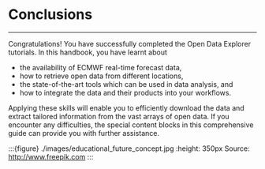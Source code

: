 # Conclusions
---

Congratulations! You have successfully completed the Open Data Explorer tutorials. In this handbook, you have learnt about
- the availability of ECMWF real-time forecast data,
- how to retrieve open data from different locations,
- the state-of-the-art tools which can be used in data analysis, and
- how to integrate the data and their products into your workflows.

Applying these skills will enable you to efficiently download the data and extract tailored information from the vast arrays of open data. If you encounter any difficulties, the special content blocks in this comprehensive guide can provide you with further assistance.

:::{figure} ./images/educational_future_concept.jpg
:height: 350px
Source: http://www.freepik.com
:::